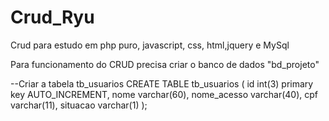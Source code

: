# Crud_Ryu
Crud para estudo em php puro, javascript, css, html,jquery e MySql

Para funcionamento do CRUD precisa criar o banco de dados "bd_projeto"

--Criar a tabela tb_usuarios
CREATE TABLE tb_usuarios (
    id int(3) primary key AUTO_INCREMENT,
    nome varchar(60),
    nome_acesso varchar(40),
    cpf varchar(11),
    situacao varchar(1)
);
